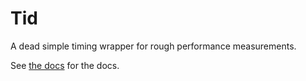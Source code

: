 # Tid

A dead simple timing wrapper for rough performance measurements.

See [the docs](https://docs.rs/tid/) for the docs.
